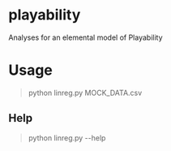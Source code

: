 # playability
Analyses for an elemental model of Playability

# Usage

> python linreg.py MOCK_DATA.csv

## Help
> python linreg.py --help

